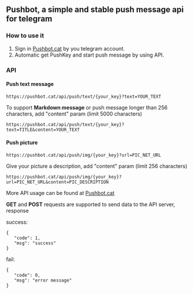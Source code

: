 ## Pushbot, a simple and stable push message api for telegram
### How to use it
1. Sign in [Pushbot.cat](https://pushbot.cat/?from=github) by you telegram account.
2. Automatic get PushKey and start push message by using API.

### API
#### Push text message
```
https://pushbot.cat/api/push/text/{your_key}?text=YOUR_TEXT
```
To support **Markdown message** or push message longer than 256 characters, add "content" param (limit 5000 characters)
```
https://pushbot.cat/api/push/text/{your_key}?text=TITLE&content=YOUR_TEXT
```

#### Push picture
```
https://pushbot.cat/api/push/img/{your_key}?url=PIC_NET_URL
```
Give your picture a description, add "content" param (limit 256 characters)
```
https://pushbot.cat/api/push/img/{your_key}?url=PIC_NET_URL&content=PIC_DESCRIPTION
```
More API usage can be found at [Pushbot.cat](https://pushbot.cat/documentation?from=github)

**GET** and **POST** requests are supported to send data to the API server, response

success:
```
{
   "code": 1,
   "msg": "success"
}
```
fail:
```
{
   "code": 0,
   "msg": "error message"
}
```
